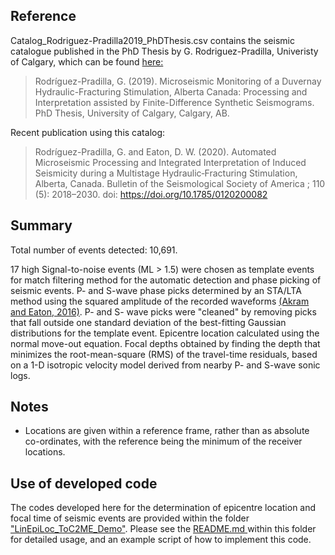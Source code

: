 <h2> Reference </h2>
  
<p> Catalog_Rodriguez-Pradilla2019_PhDThesis.csv contains the seismic catalogue published in the PhD Thesis by G. Rodriguez-Pradilla, Univeristy of Calgary, which can be found <a href="https://prism.ucalgary.ca/handle/1880/111335"> here:</a></p>

<blockquote> Rodríguez-Pradilla, G. (2019). Microseismic Monitoring of a Duvernay Hydraulic-Fracturing Stimulation, Alberta Canada: Processing and Interpretation assisted by Finite-Difference Synthetic Seismograms. PhD Thesis, University of Calgary, Calgary, AB. </blockquote>

<p> Recent publication using this catalog: </p>

<blockquote> Rodríguez-Pradilla, G. and Eaton, D. W. (2020). Automated Microseismic Processing and Integrated Interpretation of Induced Seismicity during a Multistage Hydraulic‐Fracturing Stimulation, Alberta, Canada. Bulletin of the Seismological Society of America ; 110 (5): 2018–2030. doi: <a href="https://doi.org/10.1785/0120200082">https://doi.org/10.1785/0120200082</a> </blockquote>

<h2> Summary </h2>

<p> Total number of events detected: 10,691. </p>

<p> 17 high Signal-to-noise events (ML > 1.5) were chosen as template events for match filtering method for the automatic detection and phase picking of seismic events. P- and S-wave phase picks determined by an STA/LTA method using the squared amplitude of the recorded waveforms <a href="https://pubs.geoscienceworld.org/geophysics/article/81/2/KS71/293715/A-review-and-appraisal-of-arrival-time-picking">(Akram and Eaton, 2016)</a>. P- and S- wave picks were "cleaned" by removing picks that fall outside one standard deviation of the best-fitting Gaussian distributions for the template event. Epicentre location calculated using the normal move-out equation. Focal depths obtained by finding the depth that minimizes the root-mean-square (RMS) of the travel-time residuals, based on a 1-D isotropic velocity model derived from nearby P- and S-wave sonic logs.  </p>

<h2> Notes </h2>

<ul>
  <li> Locations are given within a reference frame, rather than as absolute co-ordinates, with the reference being the minimum of the receiver locations. </li>
 </ul> 
 
<h2> Use of developed code </h2>

The codes developed here for the determination of epicentre location and focal time of seismic events are provided within the folder <a href="https://github.com/ToC2ME/ToC2ME/tree/master/Rodriguez-Pradilla/LinEpiLoc_ToC2ME_Demo">"LinEpiLoc_ToC2ME_Demo"</a>. Please see the <a href="https://github.com/ToC2ME/ToC2ME/blob/master/Rodriguez-Pradilla/LinEpiLoc_ToC2ME_Demo/README.md"> README.md </a> within this folder for detailed usage, and an example script of how to implement this code.  
